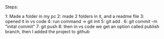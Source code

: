 Steps:

1: Made a folder in my pc
2: made 2 folders in it, and a readme file
3: opened it in vs code
4: run command -> git init
5: git add .
6: git commit -m "inital commit"
7: git push
8: then in vs code we get an option called publish branch, then I added the project to github
